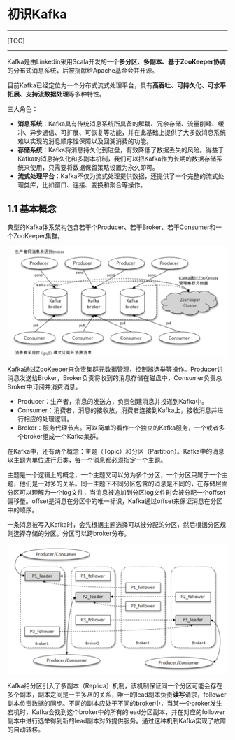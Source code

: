 # 初识Kafka

-----

[TOC]

-----

Kafka是由Linkedin采用Scala开发的一个**多分区、多副本、基于ZooKeeper协调**的分布式消息系统，后被捐献给Apache基金会并开源。

目前Kafka已经定位为一个分布式流式处理平台，具有**高吞吐、可持久化、可水平拓展、支持流数据处理**等多种特性。

三大角色：

- **消息系统**：Kafka具有传统消息系统所具备的解耦、冗余存储、流量削峰、缓冲、异步通信、可扩展、可恢复等功能，并在此基础上提供了大多数消息系统难以实现的消息顺序性保障以及回溯消费的功能。
- **存储系统**：Kafka将消息持久化到磁盘，有效降低了数据丢失的风险。得益于Kafka的消息持久化和多副本机制，我们可以把Kafka作为长期的数据存储系统来使用，只需要将数据保留策略设置为永久即可。
- **流式处理平台**：Kafka不仅为流式处理提供数据，还提供了一个完整的流式处理类库，比如窗口、连接、变换和聚合等操作。

## 1.1 基本概念

典型的Kafka体系架构包含若干个Producer、若干Broker、若干Consumer和一个ZooKeeper集群。

![Kafka体系结构](../../../resource/3.中间件/6.kafka/1.png)

Kafka通过ZooKeeper来负责集群元数据管理，控制器选举等操作。Producer讲消息发送给Broker，Broker负责将收到的消息存储在磁盘中，Consumer负责总Broker中订阅并消费消息。

- Producer：生产者，消息的发送方，负责创建消息并投递到Kafka中。
- Consumer：消费者，消息的接收放，消费者连接到Kafka上，接收消息并进行相应的处理逻辑。
- Broker：服务代理节点。可以简单的看作一个独立的Kafka服务，一个或者多个broker组成一个Kafka集群。

在Kafka中，还有两个概念：主题（Topic）和分区（Partition）。Kafka中的消息以主题为单位进行归类，每一个消息都必须指定一个主题。

主题是一个逻辑上的概念，一个主题又可以分为多个分区，一个分区只属于一个主题，他们是一对多的关系。同一主题下不同分区包含的消息是不同的，在存储层面分区可以理解为一个log文件，当消息被追加到分区log文件时会被分配一个offset偏移量。offset是消息在分区中的唯一标识，Kafka通过offset来保证消息在分区中的顺序。

一条消息被写入Kafka时，会先根据主题选择可以被分配的分区，然后根据分区规则选择存储的分区。分区可以跨broker分布。

![Kafka多副本机制](../../../resource/3.中间件/6.kafka/2.png)

Kafka给分区引入了多副本（Replica）机制，该机制保证同一个分区可能会存在多个副本，副本之间是一主多从的关系，唯一的lead副本负责**读写**请求，follower副本负责数据的同步。不同的副本应处于不同的broker中，当某一个broker发生宕机时，Kafka会找到这个broker中的所有的lead分区副本，并在对应的follower副本中进行选举得到新的lead副本对外提供服务。通过这种机制Kafka实现了故障的自动转移。
